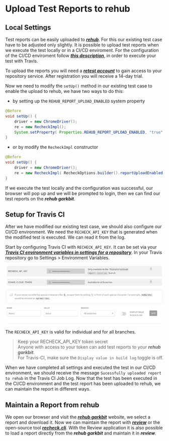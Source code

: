 # Upload Test Reports to rehub

## Local Settings

Test reports can be easily uploaded to [***rehub***](https://retest.de/rehub/). For this our existing test case have to be adjusted only slightly. It is possible to upload test reports when we execute the test locally or in a CI/CD enviroment. For the configuration of the CI/CD enviroment follow [***this description***](travis-execute-ci.md), in order to execute your test with Travis.

To upload the reports you will need a [***retest account***](https://sso.prod.cloud.retest.org/auth/realms/customer/protocol/openid-connect/auth?response_type=code&client_id=garkbit&redirect_uri=http%3A%2F%2Fgarkbit.prod.cloud.retest.org%2Fsso%2Flogin&state=512ba44f-b51e-460b-80af-fc0964f1909e&login=true&scope=openid) to gain access to your repository service. After registration you will receive a 14-day trial.

Now we need to modify the `setUp()` method in our existing test case to enable the upload to rehub, we have two ways to do this:

- by setting up the `REHUB_REPORT_UPLOAD_ENABLED` system property

```java
@Before
void setUp() {
    driver = new ChromeDriver();
    re = new RecheckImpl();
    System.setProperty( Properties.REHUB_REPORT_UPLOAD_ENABLED, "true" );
}
```

- or by modify the `RecheckImpl` constructor

```java
@Before
void setUp() {
    driver = new ChromeDriver();
    re = new RecheckImpl( RecheckOptions.builder().reportUploadEnabled( true ).build() );
}
```

If we execute the test locally and the configuration was successful, our browser will pop up and we will be prompted to login, then we can find our test reports on the ***rehub garkbit***.

## Setup for Travis CI

After we have modified our existing test case, we should also configure our CI/CD environment. We need the `RECHECK_API_KEY` that is generated when the modified test is executed. We can read it from the log.

Start by configuring Travis CI with `RECHECK_API_KEY`. It can be set via your [***Travis CI environment variables in settings for a repository***](https://docs.travis-ci.com/user/environment-variables/#defining-variables-in-repository-settings). In your Travis repository go to Settings > Environment Variables.

![Travis-CI environment variable](travis-ci-environment-variables.png)

The `RECHECK_API_KEY` is valid for individual and for all branches. 

>Keep your RECHECK_API_KEY token secret  <br/> 
>Anyone with access to your token can add test reports to your ***rehub garkbit***. <br/>
>For Travis-CI, make sure the `Display value in build log` toggle is off.

When we have completed all settings and executed the test in our CI/CD environment, we should receive the message `Sucessfully uploaded report to rehub` in the Travis CI Job Log. Now that the test has been executed in the CI/CD environment and the test report has been uploaded to rehub, we can maintain the report in different ways.

## Maintain a Report from rehub

We open our browser and visit the [***rehub garkbit***](https://garkbit.prod.cloud.retest.org/dashboard) website, we select a report and download it. Now we can maintain the report with [***review***](https://retest.de/review/) or the open-source tool [***recheck.cli***](https://github.com/retest/recheck.cli/). With the Review application it is also possible to load a report directly from the ***rehub garkbit*** and maintain it in ***review***.
